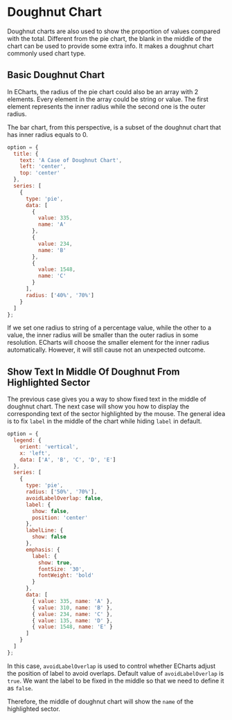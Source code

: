 # Doughnut Chart

Doughnut charts are also used to show the proportion of values compared with the total. Different from the pie chart, the blank in the middle of the chart can be used to provide some extra info. It makes a doughnut chart commonly used chart type.

## Basic Doughnut Chart

In ECharts, the radius of the pie chart could also be an array with 2 elements. Every element in the array could be string or value. The first element represents the inner radius while the second one is the outer radius.

The bar chart, from this perspective, is a subset of the doughnut chart that has inner radius equals to 0.

```js live
option = {
  title: {
    text: 'A Case of Doughnut Chart',
    left: 'center',
    top: 'center'
  },
  series: [
    {
      type: 'pie',
      data: [
        {
          value: 335,
          name: 'A'
        },
        {
          value: 234,
          name: 'B'
        },
        {
          value: 1548,
          name: 'C'
        }
      ],
      radius: ['40%', '70%']
    }
  ]
};
```

If we set one radius to string of a percentage value, while the other to a value, the inner radius will be smaller than the outer radius in some resolution. ECharts will choose the smaller element for the inner radius automatically. However, it will still cause not an unexpected outcome.

## Show Text In Middle Of Doughnut From Highlighted Sector

The previous case gives you a way to show fixed text in the middle of doughnut chart. The next case will show you how to display the corresponding text of the sector highlighted by the mouse. The general idea is to fix `label` in the middle of the chart while hiding `label` in default.

```js live
option = {
  legend: {
    orient: 'vertical',
    x: 'left',
    data: ['A', 'B', 'C', 'D', 'E']
  },
  series: [
    {
      type: 'pie',
      radius: ['50%', '70%'],
      avoidLabelOverlap: false,
      label: {
        show: false,
        position: 'center'
      },
      labelLine: {
        show: false
      },
      emphasis: {
        label: {
          show: true,
          fontSize: '30',
          fontWeight: 'bold'
        }
      },
      data: [
        { value: 335, name: 'A' },
        { value: 310, name: 'B' },
        { value: 234, name: 'C' },
        { value: 135, name: 'D' },
        { value: 1548, name: 'E' }
      ]
    }
  ]
};
```

In this case, `avoidLabelOverlap` is used to control whether ECharts adjust the position of label to avoid overlaps. Default value of `avoidLabelOverlap` is `true`. We want the label to be fixed in the middle so that we need to define it as `false`.

Therefore, the middle of doughnut chart will show the `name` of the highlighted sector.
